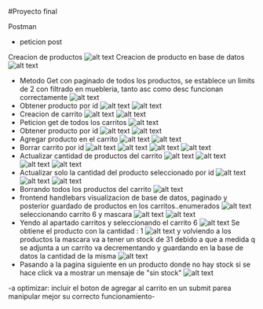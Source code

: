 #Proyecto final

Postman
* peticion post

Creacion de productos 
![alt text](image.png)
Creacion de producto en base de datos
![alt text](image-1.png)

* Metodo Get con paginado de todos los productos, se establece un limits de 2 con filtrado en muebleria, tanto asc como desc funcionan correctamente
![alt text](image-2.png)
* Obtener producto por id 
![alt text](image-3.png)
![alt text](image-4.png)
* Creacion de carrito
![alt text](image-5.png)
![alt text](image-6.png)
* Peticion get de todos los carritos 
![alt text](image-7.png)
* Obtener producto por id 
![alt text](image-8.png)
![alt text](image-9.png)
* Agregar producto en el carrito 
![alt text](image-10.png)
![alt text](image-11.png)
* Borrar carrito por id
![alt text](image-12.png)
![alt text](image-13.png)
![alt text](image-14.png)
![alt text](image-15.png)
* Actualizar cantidad de productos del carrito
![alt text](image-16.png)
![alt text](image-17.png)
![alt text](image-18.png)
![alt text](image-19.png)
* Actualizar solo la cantidad del producto seleccionado por id
![alt text](image-20.png)
![alt text](image-21.png)
![alt text](image-22.png)
* Borrando todos los productos del carrito
![alt text](image-23.png)
* frontend handlebars visualizacion de base de datos, paginado y posterior guardado de productos en los carritos..enumerados
![alt text](image-24.png)
seleccionando carrito 6 y mascara
![alt text](image-28.png)
![alt text](image-29.png)
* Yendo al apartado carritos y seleccionando el carrito 6
![alt text](image-30.png)
Se obtiene el producto con la cantidad : 1
![alt text](image-31.png)
y volviendo a los productos la mascara va a tener un stock de 31 debido a que a medida q se adjunta a un carrito va decrementando y guardando en la base de datos la cantidad de la misma
![alt text](image-33.png)
* Pasando a la pagina siguiente en un producto donde no hay stock si se hace click va a mostrar un mensaje de "sin stock" 
![alt text](image-34.png)


-a optimizar: incluir el boton de agregar al carrito en un submit parea manipular mejor su correcto funcionamiento-